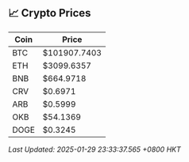 ## 📈 Crypto Prices

| Coin | Price |
| ---- | ----- |
| BTC | $101907.7403 |
| ETH | $3099.6357 |
| BNB | $664.9718 |
| CRV | $0.6971 |
| ARB | $0.5999 |
| OKB | $54.1369 |
| DOGE | $0.3245 |

_Last Updated: 2025-01-29 23:33:37.565 +0800 HKT_